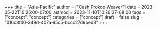 +++
title = "Asia-Pacific"
author = ["Cash Prokop-Weaver"]
date = 2023-05-22T10:25:00-07:00
lastmod = 2023-11-10T10:26:37-08:00
tags = ["concept", "concept"]
categories = ["concept"]
draft = false
slug = "016c8f40-349d-407a-95c5-bccc27d9bed8"
+++
